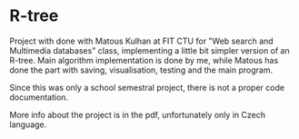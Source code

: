 # R-tree

Project with done with Matous Kulhan at FIT CTU for "Web search and Multimedia databases" class, implementing a little bit simpler version of an R-tree.
Main algorithm implementation is done by me, while Matous has done the part with saving, visualisation, testing and the main program.

Since this was only a school semestral project, there is not a proper code documentation.

More info about the project is in the pdf, unfortunately only in Czech language.

